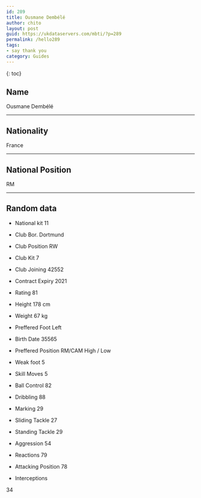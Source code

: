 ```yaml
---
id: 289
title: Ousmane Dembélé
author: chito
layout: post
guid: https://ukdataservers.com/mbti/?p=289
permalink: /hello289
tags:
- say thank you
category: Guides
---
```



{: toc}

## Name  
Ousmane Dembélé 

* * *

## Nationality  
France 

* * *

## National Position  
RM 

* * *

## Random data 

  * National kit 
11 

  * Club 
Bor. Dortmund 

  * Club Position 
RW 

  * Club Kit 
7 

  * Club Joining 
42552 

  * Contract Expiry 
2021 

  * Rating 
81 

  * Height 
178 cm 

  * Weight 
67 kg 

  * Preffered Foot 
Left 

  * Birth Date 
35565 

  * Preffered Position 
RM/CAM High / Low 

  * Weak foot 
5 

  * Skill Moves 
5 

  * Ball Control 
82 

  * Dribbling 
88 

  * Marking 
29 

  * Sliding Tackle 
27 

  * Standing Tackle 
29 

  * Aggression 
54 

  * Reactions 
79 

  * Attacking Position 
78 

  * Interceptions 

34